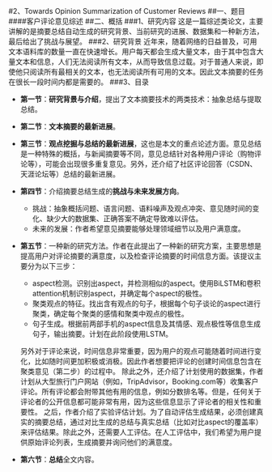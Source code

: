 #2、Towards Opinion Summarization of Customer Reviews
##一、题目
####客户评论意见综述
##二、概括
###1、研究内容
这是一篇综述类论文，主要讲解的是摘要总结自动生成的研究背景、当前研究的进展、数据集和一种新方法，最后给出了挑战与展望。
###2、研究背景
近年来，随着网络的日益普及，可用文本语料库的数量一直在快速增长。用户每天都会生成大量文本，由于其中包含大量文本和信息，人们无法阅读所有文本，从而导致信息过载。对于普通人来说，即使他只阅读所有最相关的文本，也无法阅读所有可用的文本。因此文本摘要的任务在很长一段时间内都是需要的。
###3、目录
- **第一节**：**研究背景与介绍**，提出了文本摘要技术的两类技术：抽象总结与提取总结。
- **第二节**：**文本摘要的最新进展**。
- **第三节**：**观点挖掘与总结的最新进展**，这也是本文的重点论述方面。意见总结是一种特殊的概括，与新闻摘要等不同，意见总结针对各种用户评论（购物评论等），可能会出现很多重复意见。另外，还介绍了社区评论回答（CSDN、天涯论坛等）总结的最新进展。
- **第四节**：介绍摘要总结生成的**挑战与未来发展方向**。
    - 挑战：抽象概括问题、语言问题、语料噪声及观点冲突、意见随时间的变化、缺少大的数据集、正确答案不确定导致难以评估。
    - 未来的发展：作者希望意见摘要能够处理领域细节以及用户满意度。
- **第五节**：一种新的研究方法。作者在此提出了一种新的研究方案，主要思想是提高用户对评论摘要的满意度，以及检查评论摘要的时间信息方面。该提议主要分为以下三步：
    - aspect检测。识别出aspect，并检测相似的aspect。使用BiLSTM和卷积attention机制识别aspect，并确定每个aspect的极性。
    - 聚类观点的特征。找出含有观点的句子，根据每个句子谈论的aspect进行聚类，确定每个聚类的感情和聚类中观点的极性。
    - 句子生成。根据前两部手机的aspect信息及其情感、观点极性等信息生成句子，输出摘要。计划在此阶段使用LSTM。

    另外对于评论来说，时间信息非常重要，因为用户的观点可能随着时间进行变化，比如随时间更加积极或消极。因此作者想要把评论的创建时间信息包含在聚类意见（第二步）的过程中。
    除此之外，还介绍了计划使用的数据集，作者计划从大型旅行门户网站（例如，TripAdvisor，Booking.com等）收集客户评论。所有评论都会附带其他有用的信息，例如分数排名等。但是，任何关于评论者的公开信息都可能非常有用，因为这些信息显示了评论者的相关性和重要性。
    之后，作者介绍了实验评估计划。为了自动评估生成结果，必须创建真实的摘要总结，通过对比生成的总结与真实总结（比如对比aspect的覆盖率）来评估结果。除此之外，还需要人工评估。在人工评估中，我们希望为用户提供原始评论列表，生成摘要并询问他们的满意度。
- **第六节**：**总结**全文内容。

    